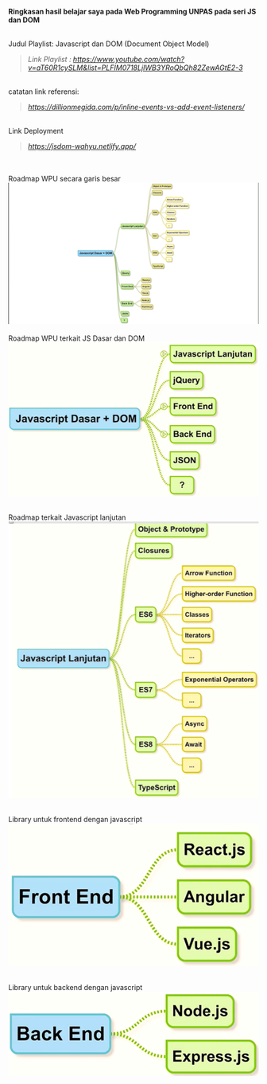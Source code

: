 <b>Ringkasan hasil belajar saya pada Web Programming UNPAS pada seri JS dan DOM</b><br /><br />

Judul Playlist: Javascript dan DOM (Document Object Model)

> <i>Link Playlist : https://www.youtube.com/watch?v=aT60R1cySLM&list=PLFIM0718LjIWB3YRoQbQh82ZewAGtE2-3</i>

<br />catatan link referensi:

> <i> https://dillionmegida.com/p/inline-events-vs-add-event-listeners/</i>

<br />Link Deployment

> <i>https://jsdom-wahyu.netlify.app/</i>

<br /><br />Roadmap WPU secara garis besar
![Bigroadmap.png](/roadmapWPU/bigroadmap.png)<br /><br />
Roadmap WPU terkait JS Dasar dan DOM
![roadmap1.png](/roadmapWPU/roadmap1.png)<br /><br />

Roadmap terkait Javascript lanjutan<br />
![Roadmapterkait.png](/roadmapWPU/roadmapterkait.png)<br /><br />

Library untuk frontend dengan javascript
![LibFE.png](/roadmapWPU/libFE.png)<br /><br />

Library untuk backend dengan javascript
![LibBE.png](/roadmapWPU/libBE.png)
